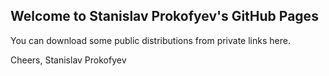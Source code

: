 ## Welcome to Stanislav Prokofyev's GitHub Pages

You can download some public distributions from private links here.

Cheers,
Stanislav Prokofyev
